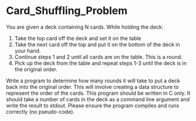 # Card_Shuffling_Problem
You are given a deck containing N cards. While holding the deck:

1. Take the top card off the deck and set it on the table
2. Take the next card off the top and put it on the bottom of the deck in your hand.
3. Continue steps 1 and 2 until all cards are on the table. This is a round.
4. Pick up the deck from the table and repeat steps 1-3 until the deck is in the original order.

Write a program to determine how many rounds it will take to put a deck back into the original order. This will involve creating a data structure to represent the order of the cards. This program should be written in C only. It should take a number of cards in the deck as a command line argument and write the result to stdout.  Please ensure the program compiles and runs correctly (no pseudo-code). 
